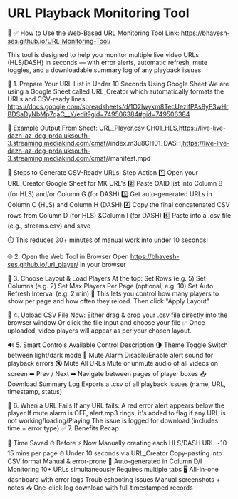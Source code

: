 # URL Playback Monitoring Tool

🧰 ✅ How to Use the Web-Based URL Monitoring Tool
Link: https://bhavesh-ses.github.io/URL-Monitoring-Tool/
 
This tool is designed to help you monitor multiple live video URLs (HLS/DASH) in seconds — with error alerts, automatic refresh, mute toggles, and a downloadable summary log of any playback issues.

🔧 1. Prepare Your URL List in Under 10 Seconds Using Google Sheet
We are using a Google Sheet called URL_Creator which automatically formats the URLs and CSV-ready lines: https://docs.google.com/spreadsheets/d/1O2lwykm8TecUezifPAs8yF3wHrBDSaDyNbMp7qaC__Y/edit?gid=749506384#gid=749506384

📝 Example Output From Sheet:  URL_Player.csv
CH01_HLS,https://live-live-dazn-az-dcg-prda.uksouth-3.streaming.mediakind.com/cmaf/<OAID>/index.m3u8CH01_DASH,https://live-live-dazn-az-dcg-prda.uksouth-3.streaming.mediakind.com/cmaf/<OAID>/manifest.mpd

🚀 Steps to Generate CSV-Ready URLs: 
Step	Action
1️⃣	Open your URL_Creator Google Sheet for MK URL's
2️⃣	Paste OAID list into Column B (for HLS) and/or Column G (for DASH)
3️⃣	Get auto-generated URLs in Column C (HLS) and Column H (DASH)
4️⃣	Copy the final concatenated CSV rows from Column D (for HLS) &Column I (for DASH)
5️⃣	Paste into a .csv file (e.g., streams.csv) and save
 
⏱️ This reduces 30+ minutes of manual work into under 10 seconds!

🌐 2. Open the Web Tool in Browser
Open  https://bhavesh-ses.github.io/url_player/  in your browser

🧮 3. Choose Layout & Load Players
At the top:
Set Rows (e.g. 5)
Set Columns (e.g. 2)
Set Max Players Per Page (optional, e.g. 10)
Set Auto Refresh Interval (e.g. 2 min)
📌 This lets you control how many players to show per page and how often they reload.
Then click "Apply Layout"

📁 4. Upload CSV File
Now: Either drag & drop your .csv file directly into the browser window Or click the file input and choose your file
✅ Once uploaded, video players will appear as per your chosen layout.

🔊 5. Smart Controls Available
Control	Description
🌗 Theme Toggle	Switch between light/dark mode
🔔 Mute Alarm	Disable/Enable alert sound for playback errors
🔇 Mute All URLs	Mute or unmute audio of all videos on screen
⬅ Prev / Next ➡	Navigate between pages of player boxes
📥 Download Summary Log	Exports a .csv of all playback issues (name, URL, timestamp, status)
 
🚨 6. When a URL Fails
If any URL fails:
A red error alert appears below the player
If mute alarm is OFF, alert.mp3 rings, it's added to flag if any URL is not working/loading/Playing
The issue is logged for download (includes time + error type)
✅ 7. Benefits Recap
 
🚀 Time Saved	                                        ⏱ Before	                              ⚡ Now
Manually creating each HLS/DASH URL  	            ~10–15 mins per page	          ⏱ Under 10 seconds via URL_Creator
Copy-pasting into CSV format	                    Manual & error-prone	          🔁 Auto-generated in Column D/I
Monitoring 10+ URLs simultaneously	              Requires multiple tabs	        🖥️ All-in-one dashboard with error logs
Troubleshooting issues	                          Manual screenshots + notes	    📥 One-click log download with full timestamped records

